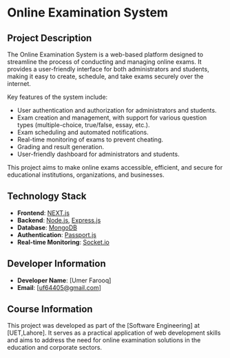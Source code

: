# Online Examination System

## Project Description

The Online Examination System is a web-based platform designed to streamline the process of conducting and managing online exams. It provides a user-friendly interface for both administrators and students, making it easy to create, schedule, and take exams securely over the internet.

Key features of the system include:

- User authentication and authorization for administrators and students.
- Exam creation and management, with support for various question types (multiple-choice, true/false, essay, etc.).
- Exam scheduling and automated notifications.
- Real-time monitoring of exams to prevent cheating.
- Grading and result generation.
- User-friendly dashboard for administrators and students.

This project aims to make online exams accessible, efficient, and secure for educational institutions, organizations, and businesses.

## Technology Stack

- **Frontend**: [NEXT.js](https://nextjs.org/)
- **Backend**: [Node.js](https://nodejs.org/), [Express.js](https://expressjs.com/)
- **Database**: [MongoDB](https://www.mongodb.com/)
- **Authentication**: [Passport.js](http://www.passportjs.org/)
- **Real-time Monitoring**: [Socket.io](https://socket.io/)

## Developer Information

- **Developer Name**: [Umer Farooq]
- **Email**: [uf64405@gmail.com]

## Course Information

This project was developed as part of the [Software Engineering] at [UET,Lahore]. It serves as a practical application of web development skills and aims to address the need for online examination solutions in the education and corporate sectors.
